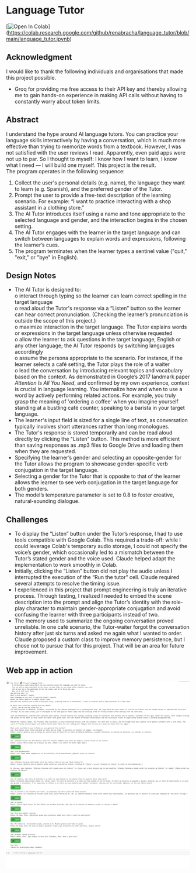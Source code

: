 # Language Tutor

[![Open In Colab](https://colab.research.google.com/assets/colab-badge.svg)]
(https://colab.research.google.com/github/renabracha/language_tutor/blob/main/language_tutor.ipynb)

## Acknowledgment
I would like to thank the following individuals and organisations that made this project possible.
* Groq for providing me free access to their API key and thereby allowing me to gain hands-on experience in making API calls without having to constantly worry about token limits.

## Abstract
I understand the hype around AI language tutors. You can practice your language skills interactively by having a conversation, which is much more effective than trying to memorize words from a textbook. However, I was not satisfied with the user reviews I read. Apparently, even paid apps were not up to par. So I thought to myself: I know how I want to learn, I know what I need — I will build one myself. This project is the result.
<br>
The program operates in the following sequence:
1. Collect the user's personal details (e.g. name), the language they want to learn (e.g. Spanish), and the preferred gender of the Tutor.
2. Prompt the user to provide a free-text description of the learning scenario. For example: “I want to practice interacting with a shop assistant in a clothing store.”
3. The AI Tutor introduces itself using a name and tone appropriate to the selected language and gender, and the interaction begins in the chosen setting.
4. The AI Tutor engages with the learner in the target language and can switch between languages to explain words and expressions, following the learner’s cues.
5. The program terminates when the learner types a sentinel value ("quit," "exit," or "bye" in English).

## Design Notes
* The AI Tutor is designed to:<br>
  o interact through typing so the learner can learn correct spelling in the target language<br>
  o read aloud the Tutor's response via a “Listen” button so the learner can hear correct pronunciation. (Checking the learner’s pronunciation is outside the scope of this project.)<br>
  o maximize interaction in the target language. The Tutor explains words or expressions in the target language unless otherwise requested<br>
  o allow the learner to ask questions in the target language, English or any other language; the AI Tutor responds by switching languages accordingly<br>
  o assume the persona appropriate to the scenario. For instance, if the learner selects a café setting, the Tutor plays the role of a waiter<br>
  o lead the conversation by introducing relevant topics and vocabulary based on the context. As demonstrated in Google’s 2017 landmark paper *Attention Is All You Need*, and confirmed by my own experience, context is crucial in language learning. You internalize how and when to use a word by actively performing related actions. For example, you truly grasp the meaning of 'ordering a coffee' when you imagine yourself standing at a bustling café counter, speaking to a barista in your target language.<br>
* The learner's input field is sized for a single line of text, as conversation typically involves short utterances rather than long monologues.
* The Tutor's response is stored temporarily and can be read aloud directly by clicking the "Listen" button. This method is more efficient than saving responses as .mp3 files to Google Drive and loading them when they are requested.
* Specifying the learner’s gender and selecting an opposite-gender for the Tutor allows the program to showcase gender-specific verb conjugation in the target language.
* Selecting a gender for the Tutor that is opposite to that of the learner allows the learner to see verb conjugation in the target language for both genders.
* The model’s temperature parameter is set to 0.8 to foster creative, natural-sounding dialogue.

## Challenges
* To display the “Listen” button under the Tutor’s response, I had to use tools compatible with Google Colab. This required a trade-off: while I could leverage Colab's temporary audio storage, I could not specify the voice’s gender, which occasionally led to a mismatch between the Tutor’s stated gender and the voice used. Claude helped adapt the implementation to work smoothly in Colab.
* Initially, clicking the “Listen” button did not play the audio unless I interrupted the execution of the “Run the tutor” cell. Claude required several attempts to resolve the timing issue.
* I experienced in this project that prompt engineering is truly an iterative process. Through testing, I realized I needed to embed the scene description into the prompt and align the Tutor’s identity with the role-play character to maintain gender-appropriate conjugation and avoid confusing the learner with three participants instead of two.
* The memory used to summarize the ongoing conversation proved unreliable. In one café scenario, the Tutor-waiter forgot the conversation history after just six turns and asked me again what I wanted to order. Claude proposed a custom class to improve memory persistence, but I chose not to pursue that for this project. That will be an area for future improvement.

## Web app in action
![Alt text for screen reader](https://github.com/renabracha/language_tutor/blob/main/screenshot.jpg?raw=true)